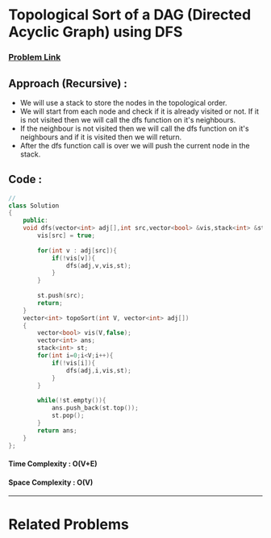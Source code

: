 # Topological Sort of a DAG (Directed Acyclic Graph) using DFS
### [Problem Link](https://practice.geeksforgeeks.org/problems/topological-sort/1)

## Approach (Recursive) : 
* We will use a stack to store the nodes in the topological order.
* We will start from each node and check if it is already visited or not. If it is not visited then we will call the dfs function on it's neighbours.
* If the neighbour is not visited then we will call the dfs function on it's neighbours and if it is visited then we will return.
* After the dfs function call is over we will push the current node in the stack.


## Code : 
```cpp
// 
class Solution
{
	public:
	void dfs(vector<int> adj[],int src,vector<bool> &vis,stack<int> &st){
	    vis[src] = true;
	    
	    for(int v : adj[src]){
	        if(!vis[v]){
	            dfs(adj,v,vis,st);
	        }
	    }
	    
	    st.push(src);
	    return;
	}
	vector<int> topoSort(int V, vector<int> adj[]) 
	{
	    vector<bool> vis(V,false);
	    vector<int> ans;
	    stack<int> st;
	    for(int i=0;i<V;i++){
	        if(!vis[i]){
	            dfs(adj,i,vis,st);
	        }
	    }
	    
	    while(!st.empty()){
	        ans.push_back(st.top());
	        st.pop();
	    }
	    return ans;
	}
};
```

#### Time Complexity : O(V+E)
#### Space Complexity : O(V)

---

# Related Problems

<!-- ### 1. LeetCode: Name ( [Try It]() )
### 1. GFG: Name ( [Try It]() ) -->